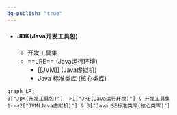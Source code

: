 ```yaml
---
dg-publish: "true"
---
```

- #### JDK(Java开发工具包)
	- 开发工具集
	- ==JRE== (Java运行环境)
		- [[JVM]] (Java虚拟机) 
		- Java 标准类库 (核心类库)

```mermaid
graph LR;
0["JDK(开发工具包)"]-->1["JRE(Java运行环境)"] & 开发工具集
1-->2["JVM(Java虚拟机)"] & 3["Java SE标准类库(核心类库)"]
```